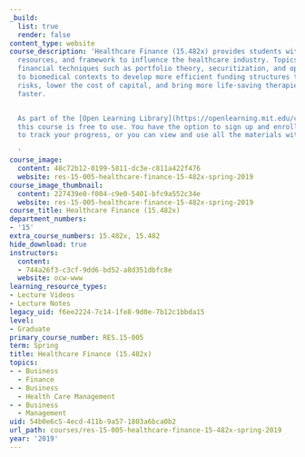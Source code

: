```yaml
---
_build:
  list: true
  render: false
content_type: website
course_description: 'Healthcare Finance (15.482x) provides students with the background,
  resources, and framework to influence the healthcare industry. Topics include applying
  financial techniques such as portfolio theory, securitization, and option pricing
  to biomedical contexts to develop more efficient funding structures to reduce financial
  risks, lower the cost of capital, and bring more life-saving therapies to patients
  faster.


  As part of the [Open Learning Library](https://openlearning.mit.edu/courses-programs/open-learning-library),
  this course is free to use. You have the option to sign up and enroll if you want
  to track your progress, or you can view and use all the materials without enrolling.

  '
course_image:
  content: 48c72b12-0199-5811-dc3e-c811a422f476
  website: res-15-005-healthcare-finance-15-482x-spring-2019
course_image_thumbnail:
  content: 227439e0-f004-c9e0-5401-bfc9a552c34e
  website: res-15-005-healthcare-finance-15-482x-spring-2019
course_title: Healthcare Finance (15.482x)
department_numbers:
- '15'
extra_course_numbers: 15.482x, 15.482
hide_download: true
instructors:
  content:
  - 744a26f3-c3cf-9dd6-bd52-a8d351dbfc8e
  website: ocw-www
learning_resource_types:
- Lecture Videos
- Lecture Notes
legacy_uid: f6ee2224-7c14-1fe8-9d0e-7b12c1bbda15
level:
- Graduate
primary_course_number: RES.15-005
term: Spring
title: Healthcare Finance (15.482x)
topics:
- - Business
  - Finance
- - Business
  - Health Care Management
- - Business
  - Management
uid: 54b0e6c5-4ecd-411b-9a57-1803a6bca0b2
url_path: courses/res-15-005-healthcare-finance-15-482x-spring-2019
year: '2019'
---
```

